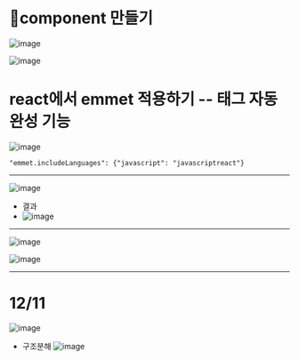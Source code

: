 # 💖component 만들기

![image](https://github.com/leegowoon/react/assets/145514701/44228661-9607-43ed-b3c9-8c03eec51f39)

![image](https://github.com/leegowoon/react/assets/145514701/b37d47d2-c830-4b42-9d59-759c52e9d7cb)

# react에서 emmet 적용하기 -- 태그 자동 완성 기능
![image](https://github.com/leegowoon/react/assets/145514701/d2a8c953-0f7c-4322-a888-360628c5630f)

```
"emmet.includeLanguages": {"javascript": "javascriptreact"}
```

---
![image](https://github.com/leegowoon/react/assets/145514701/e2241de9-83b4-4c19-8626-38482c8074fc)
- 결과
- ![image](https://github.com/leegowoon/react/assets/145514701/5331dc98-ebf7-4ab0-b390-c6fc4e71d9fa)

---
![image](https://github.com/leegowoon/react/assets/145514701/3d6555c0-8fce-462d-80d4-4b3ceb772171)

![image](https://github.com/leegowoon/react/assets/145514701/74858794-0927-4fe9-a0fe-1c300597e27b)

---
# 12/11
![image](https://github.com/leegowoon/react/assets/145514701/8c633cb1-9f4c-4cc9-a4c7-5b123682c813)

- 구조분해
![image](https://github.com/leegowoon/react/assets/145514701/2da7c95b-6a07-47c5-bfe2-3d2a0ded38d7)




